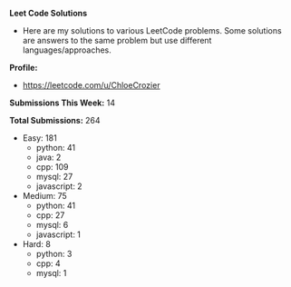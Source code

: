 **Leet Code Solutions**

- Here are my solutions to various LeetCode problems. Some solutions are answers to the same problem but use different languages/approaches.

**Profile:**

- https://leetcode.com/u/ChloeCrozier

**Submissions This Week:** 14

**Total Submissions:** 264
- Easy: 181
  - python: 41
  - java: 2
  - cpp: 109
  - mysql: 27
  - javascript: 2
- Medium: 75
  - python: 41
  - cpp: 27
  - mysql: 6
  - javascript: 1
- Hard: 8
  - python: 3
  - cpp: 4
  - mysql: 1
